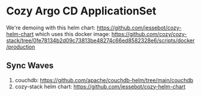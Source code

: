 # Cozy Argo CD ApplicationSet

We're demoing with this helm chart: https://github.com/jessebot/cozy-helm-chart which uses this docker image: https://github.com/cozy/cozy-stack/tree/0fe78134b2d09c73813be48274c66ed8582328e6/scripts/docker/production

## Sync Waves
1. couchdb: https://github.com/apache/couchdb-helm/tree/main/couchdb
2. cozy-stack helm chart: https://github.com/jessebot/cozy-helm-chart 
